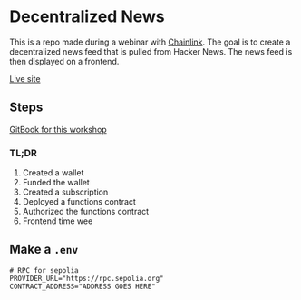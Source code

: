 # Decentralized News

This is a repo made during a webinar with [Chainlink](https://chain.link/). The goal is to create a decentralized news feed that is pulled from Hacker News. The news feed is then displayed on a frontend.

[Live site](https://decentralized-news.netlify.app/)

## Steps

[GitBook for this workshop](https://cll-devrel.gitbook.io/javascript-for-web3-master-class/building-a-frontend)

### TL;DR

1. Created a wallet
2. Funded the wallet
3. Created a subscription
4. Deployed a functions contract
5. Authorized the functions contract
6. Frontend time wee

## Make a `.env`

```
# RPC for sepolia
PROVIDER_URL="https://rpc.sepolia.org"
CONTRACT_ADDRESS="ADDRESS GOES HERE"
```
